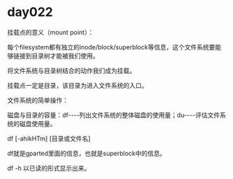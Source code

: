 # day022

挂载点的意义（mount point）：

每个filesystem都有独立的inode/block/superblock等信息，这个文件系统要能够链接到目录树才能被我们使用。

将文件系统与目录树结合的动作我们成为挂载。

挂载点一定是目录，该目录为进入文件系统的入口。





文件系统的简单操作：

磁盘与目录的容量：df----列出文件系统的整体磁盘的使用量；du----评估文件系统的磁盘使用量。



df [-ahikHTm] [目录或文件名]

df就是gparted里面的信息，也就是superblock中的信息。

df -h 以已读的形式显示出来。



 